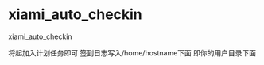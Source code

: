 xiami_auto_checkin
==================

xiami_auto_checkin

将起加入计划任务即可 签到日志写入/home/hostname下面 即你的用户目录下面
